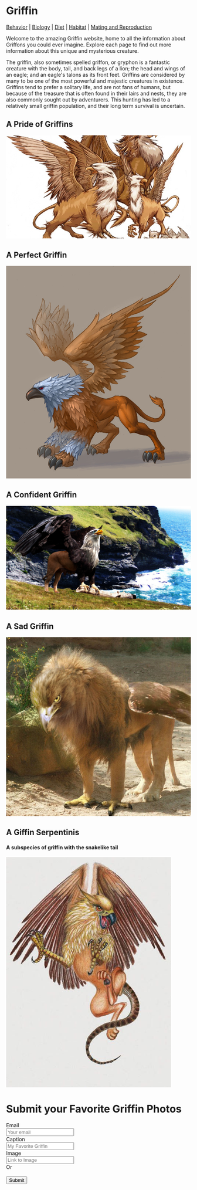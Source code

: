 # Griffin

[Behavior](behavior.md) |
[Biology](biology.md) |
[Diet](diet.md) |
[Habitat](habitat.md) |
[Mating and Reproduction](matingreproduction.md)

Welcome to the amazing Griffin website, home to all the information about Griffons you could ever imagine. Explore each page to find out more information about this unique and mysterious creature.

The griffin, also sometimes spelled griffon, or gryphon is a fantastic creature with the body, tail, and back legs of a lion; the head and wings of an eagle; and an eagle's talons as its front feet. Griffins are considered by many to be one of the most powerful and majestic creatures in existence. Griffins tend to prefer a solitary life, and are not fans of humans, but because of the treasure that is often found in their lairs and nests, they are also commonly sought out by adventurers. This hunting has led to a relatively small griffin population, and their long term survival is uncertain.

## A Pride of Griffins

<img src="Griffin image 1.jpg">

## A Perfect Griffin

<img src="Griffin image 2.jpg">

## A Confident Griffin

<img src="Griffin image 3.jpg">

## A Sad Griffin

<img src="Griffin image 4.jpg">

## A Giffin Serpentinis
#### A subspecies of griffin with the snakelike tail

<img src="Griffin image 5.jpg">

# Submit your Favorite Griffin Photos

<form id="imagesubmit" method="POST" action="https://formspree.io/bwart@marketo.com">
  <input type="hidden" name="_subject" value="Griffin Image Submission" />
  <input type="hidden" name="_gotcha" style="display:none" />
  <input type="hidden" name="_next" value="https://bwart-mkto.github.io/scrum-team-griffin-site/" />
  <input type="hidden" name="_cc" value="sfabini@marketo.com,kbielewicz@marketo.com,mfenwick@marketo.com,talkhateeb@marketo.com" />
Email<br/><input type="email" name="email" placeholder="Your email" /><br/>
Caption<br/><input type="text" name="caption" placeholder="My Favorite Griffin" /><br/>
Image<br/><input type="text" name="image_url" placeholder="Link to Image" /><br/>
Or<br/><input type="hidden" role="uploadcare-uploader" name="griffen_image" /><br/>
  <button type="submit">Submit</button>
</form>
<script>
    var imagesubmit =  document.getElementById('imagesubmit');
    contactform.setAttribute('action', '//formspree.io/' + 'bwart' + '@' + 'marketo' + '.' + 'com');
</script>
